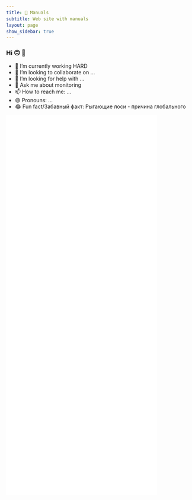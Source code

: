 ```yaml
---
title: 📑 Manuals
subtitle: Web site with manuals
layout: page
show_sidebar: true
---
```


### Hi 🙃 👾
<!--
[![](https://raw.githubusercontent.com/Ky4eryavii-Pon4o/Ky4eryavii-Pon4o/master/profile-summary-card-output/monokai/0-profile-details.svg)](https://github.com/vn7n24fzkq/github-profile-summary-cards)
-->
<!--
**Ky4eryavii-Pon4o/Ky4eryavii-Pon4o** is a ✨ _special_ ✨ repository because its `README.md` (this file) appears on your GitHub profile.
-->

- 🔭 I’m currently working HARD
- 👯 I’m looking to collaborate on ...
- 🤔 I’m looking for help with ...
- 💬 Ask me about monitoring
- 📫 How to reach me: ...
- 😄 Pronouns: ...
- 😂 Fun fact/Забавный факт: Рыгающие лоси - причина глобального

<img src='https://raw.githubusercontent.com/Ky4eryavii-Pon4o/Ky4eryavii-Pon4o/master/github-metrics.svg'>
